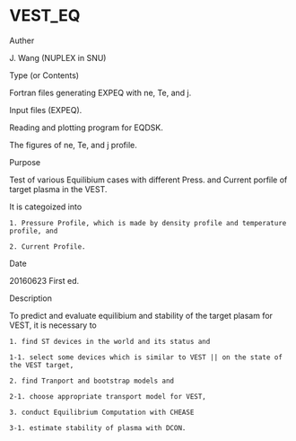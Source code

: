 # VEST_EQ

Auther

  J. Wang (NUPLEX in SNU)


Type (or Contents)

  Fortran files generating EXPEQ with ne, Te, and j.
  
  Input files (EXPEQ).
  
  Reading and plotting program for EQDSK.
  
  The figures of ne, Te, and j profile.
  

Purpose

  Test of various Equilibium cases with different Press. and Current porfile of target plasma in the VEST.
  
  It is categoized into
  
    1. Pressure Profile, which is made by density profile and temperature profile, and
    
    2. Current Profile.
    

Date

  20160623 First ed.
  
  
Description

  To predict and evaluate equilibium and stability of the target plasam for VEST, it is necessary to 
  
    1. find ST devices in the world and its status and
    
    1-1. select some devices which is similar to VEST || on the state of the VEST target, 
    
    2. find Tranport and bootstrap models and 
    
    2-1. choose appropriate transport model for VEST,
    
    3. conduct Equilibrium Computation with CHEASE
    
    3-1. estimate stability of plasma with DCON.
    
